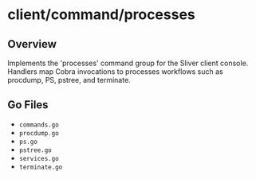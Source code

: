 # client/command/processes

## Overview

Implements the 'processes' command group for the Sliver client console. Handlers map Cobra invocations to processes workflows such as procdump, PS, pstree, and terminate.

## Go Files

- `commands.go`
- `procdump.go`
- `ps.go`
- `pstree.go`
- `services.go`
- `terminate.go`
